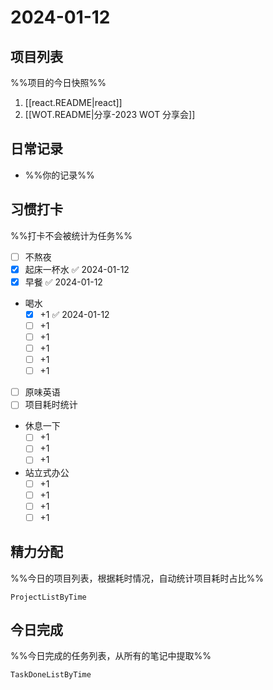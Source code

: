 # 2024-01-12

## 项目列表
%%项目的今日快照%%
1. [[react.README|react]]
2. [[WOT.README|分享-2023 WOT 分享会]]

## 日常记录
- %%你的记录%%

## 习惯打卡
%%打卡不会被统计为任务%%
- [ ] 不熬夜
- [x] 起床一杯水 ✅ 2024-01-12
- [x] 早餐 ✅ 2024-01-12
- 喝水
	- [x] +1 ✅ 2024-01-12
	- [ ] +1
	- [ ] +1
	- [ ] +1
	- [ ] +1
	- [ ] +1
- [ ] 原味英语
- [ ] 项目耗时统计
- 休息一下
	- [ ] +1
	- [ ] +1
	- [ ] +1
- 站立式办公
	- [ ] +1
	- [ ] +1
	- [ ] +1
	- [ ] +1
	
## 精力分配
%%今日的项目列表，根据耗时情况，自动统计项目耗时占比%%
```PeriodicPARA
ProjectListByTime
```

## 今日完成
%%今日完成的任务列表，从所有的笔记中提取%%
```PeriodicPARA
TaskDoneListByTime
```
